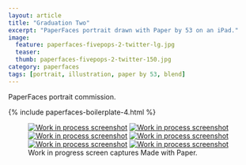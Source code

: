 ```yaml
---
layout: article
title: "Graduation Two"
excerpt: "PaperFaces portrait drawn with Paper by 53 on an iPad."
image: 
  feature: paperfaces-fivepops-2-twitter-lg.jpg
  teaser:
  thumb: paperfaces-fivepops-2-twitter-150.jpg
category: paperfaces
tags: [portrait, illustration, paper by 53, blend]
---
```


PaperFaces portrait commission.

{% include paperfaces-boilerplate-4.html %}

<figure class="third">
  <a href="{{ site.url }}/images/paperfaces-fivepops-2-process-1-lg.jpg"><img src="{{ site.url }}/images/paperfaces-fivepops-2-process-1-600.jpg" alt="Work in process screenshot"></a>
  <a href="{{ site.url }}/images/paperfaces-fivepops-2-process-2-lg.jpg"><img src="{{ site.url }}/images/paperfaces-fivepops-2-process-2-600.jpg" alt="Work in process screenshot"></a>
  <a href="{{ site.url }}/images/paperfaces-fivepops-2-process-3-lg.jpg"><img src="{{ site.url }}/images/paperfaces-fivepops-2-process-3-600.jpg" alt="Work in process screenshot"></a>
  <a href="{{ site.url }}/images/paperfaces-fivepops-2-process-4-lg.jpg"><img src="{{ site.url }}/images/paperfaces-fivepops-2-process-4-600.jpg" alt="Work in process screenshot"></a>
  <a href="{{ site.url }}/images/paperfaces-fivepops-2-process-5-lg.jpg"><img src="{{ site.url }}/images/paperfaces-fivepops-2-process-5-600.jpg" alt="Work in process screenshot"></a>
  <a href="{{ site.url }}/images/paperfaces-fivepops-2-process-6-lg.jpg"><img src="{{ site.url }}/images/paperfaces-fivepops-2-process-6-600.jpg" alt="Work in process screenshot"></a>
  <figcaption>Work in progress screen captures Made with Paper.</figcaption>
</figure>